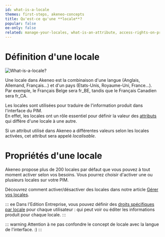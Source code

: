 ```yaml
---
id: what-is-a-locale
themes: first-steps, akeneo-concepts
title: Qu'est-ce qu'une **locale**?
popular: false
ee-only: false
related: manage-your-locales, what-is-an-attribute, access-rights-on-products
---
```


# Définition d'une locale

![What-is-a-locale?](what-is-a-locale.svg)

Une locale dans Akeneo est la combinaison d'une langue (Anglais, Allemand, Français...) et d'un pays (Etats-Unis, Royaume-Uni, France...). Par exemple, le Français Belge sera fr_BE, tandis que le Français Canadien sera fr_CA.

Les locales sont utilisées pour traduire de l'information produit dans l'interface du PIM.  
En effet, les locales ont un rôle essentiel pour définir la valeur des [attributs](what-is-an-attribute.html) qui diffère d'une locale à une autre.  

Si un attribut utilisé dans Akeneo a différentes valeurs selon les locales activées, cet attribut sera appelé _localisable_.

# Propriétés d'une locale
Akeneo propose plus de 200 locales par défaut que vous pouvez à tout moment activer selon vos besoins. Vous pourrez choisir d'activer une ou plusieurs locales sur votre PIM.

Découvrez comment activer/désactiver des locales dans notre article [Gérer vos locales](manage-your-locales.html).

::: ee
Dans l'Edition Entreprise, vous pouvez définir des [droits spécifiques par locale](access-rights-on-products.html#rights-depending-on-the-locale) pour chaque utilisateur : qui peut voir ou éditer les informations produit pour chaque locale.
:::

::: warning
Attention à ne pas confondre le concept de locale avec la langue de l'interface. :)
:::
